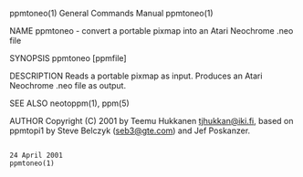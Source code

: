 ppmtoneo(1)                                                                              General Commands Manual                                                                              ppmtoneo(1)

NAME
       ppmtoneo - convert a portable pixmap into an Atari Neochrome .neo file

SYNOPSIS
       ppmtoneo [ppmfile]

DESCRIPTION
       Reads a portable pixmap as input.  Produces an Atari Neochrome .neo file as output.

SEE ALSO
       neotoppm(1), ppm(5)

AUTHOR
       Copyright (C) 2001 by Teemu Hukkanen <tjhukkan@iki.fi>, based on ppmtopi1 by Steve Belczyk (seb3@gte.com) and Jef Poskanzer.

                                                                                              24 April 2001                                                                                   ppmtoneo(1)

